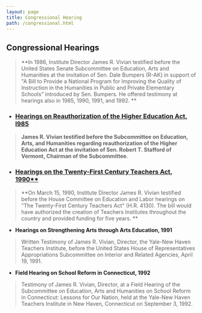 ```yaml
---
layout: page
title: Congressional Hearing
path: /congressional.html
---
```


<h2>Congressional Hearings </h2>

> **In 1986, Institute Director James R. Vivian testified before the
> United States Senate Subcommittee on Education, Arts and Humanities at
> the invitation of Sen. Dale Bumpers (R-AK) in support of "A Bill to
> Provide a National Program for Improving the Quality of Instruction in
> the Humanities in Public and Private Elementary Schools" introduced by
> Sen. Bumpers. He offered testimony at hearings also in 1985, 1990,
> 1991, and 1992. **

<div class="col-sm-11 left-panel">

- <h3><a href="https://drive.google.com/file/d/10XbR5iNBH_iTLa8XpIPOVxDeHGqJth31/view" target="_blank">Hearings on Reauthorization of the Higher Education Act, l985</a></h3>

> **James R. Vivian testified before the Subcommittee on Education,
> Arts, and Humanities regarding reauthorization of the Higher Education
> Act at the invitation of Sen. Robert T. Stafford of Vermont, Chairman
> of the Subcommittee**.

- <h3><a href="https://drive.google.com/file/d/1NlqYppUab8fQxBQTV8L_GfWP8xJQ7TiD/view" target="_blank">Hearings on the Twenty-First Century Teachers Act, 1990**</a></h3>

> **On March 15, 1990, Institute Director James R. Vivian testified
> before the House Committee on Education and Labor hearings on "The
> Twenty-First Century Teachers Act" (H.R. 4130). The bill would have
> authorized the creation of Teachers Institutes throughout the country
> and provided funding for five years. **

- **Hearings on Strengthening Arts through Arts Education, 1991**

> Written Testimony of James R. Vivian, Director, the Yale-New Haven
> Teachers Institute, before the United States House of Representatives
> Appropriations Subcommittee on Interior and Related Agencies, April
> 19, 1991.

- **Field Hearing on School Reform in Connecticut, 1992**

> Testimony of James R. Vivian, Director, at a Field Hearing of the
> Subcommittee on Education, Arts and Humanities on School Reform in
> Connecticut: Lessons for Our Nation, held at the Yale-New Haven
> Teachers Institute in New Haven, Connecticut on September 3, 1992.

</div>
